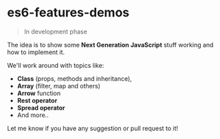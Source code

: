 # es6-features-demos
>In development phase

The idea is to show some **Next Generation JavaScript** stuff working and how to implement it.

We'll work around with topics like:
- **Class** (props, methods and inheritance),
- **Array** (filter, map and others)
- **Arrow** function
- **Rest operator** 
- **Spread operator**
- And more..

Let me know if you have any suggestion or pull request to it!
